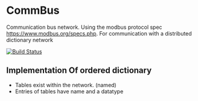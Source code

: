 # CommBus
Communication bus network. Using the modbus protocol spec https://www.modbus.org/specs.php. For communication with a distributed dictionary network

[![Build Status](https://dev.azure.com/ConnorBuchel0890/A-Loose-Screw/_apis/build/status/A-Loose-Screw.CommBus?branchName=master)](https://dev.azure.com/ConnorBuchel0890/A-Loose-Screw/_build/latest?definitionId=23&branchName=master)

## Implementation Of ordered dictionary
- Tables exist within the network. (named)
- Entries of tables have name and a datatype